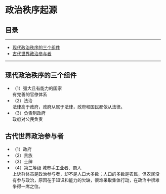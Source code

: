 # 政治秩序起源

## 目录
---
- [现代政治秩序的三个组件](#现代政治秩序的三个组件)
- [古代世界政治参与者](#古代世界政治参与者)
---

## 现代政治秩序的三个组件
- （1）强大且有能力的国家  
  有完善的官僚体系
- （2）法治  
  法律高于政府，政府从属于法律，政府和国民都依从法律。
- （3）负责制政府  
  政府对公民负责

## 古代世界政治参与者
- （1）政府
- （2）贵族
- （3）士绅
- （4）第三等级
  城市手工业者、商人  
上诉群体虽是政治参与者，却不是人口大多数；人口的多数是农民，但农民没有参与政治，原因在于知识和能力的欠缺，很难采取集体行动，在政治中很难争得一席之位。
